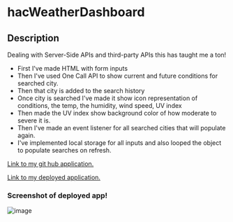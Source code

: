 <h1>hacWeatherDashboard</h1>

<h2>Description</h2>
  <p>Dealing with Server-Side APIs and third-party APIs this has taught me a ton!</p>

  <ul>
    <li>First I've made HTML with form inputs</li>
    <li>Then I've used One Call API to show current and future conditions for searched city.</li>
    <li>Then that city is added to the search history</li>
    <li>Once city is searched I've made it show icon representation of conditions, the temp, the humidity, wind speed, UV index</li>
    <li>Then made the UV index show background color of how moderate to severe it is.</li>
    <li>Then I've made an event listener for all searched cities that will populate again.</li>
    <li>I've implemented local storage for all inputs and also looped the object to populate searches on refresh.</li>
  </ul>

<a href ="https://github.com/HacAtac/hacWeatherDashboard" target="_blank">Link to my git hub application.</a></br>

<a href ="https://hacatac.github.io/hacWeatherDashboard/" target="_blank">Link to my deployed application.</a></br>

<h3>Screenshot of deployed app!</h3>

![image](https://user-images.githubusercontent.com/87215152/133858730-24d43876-5ea3-4349-8ee8-d99e9bc0c337.png)
